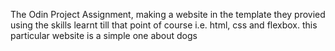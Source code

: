 The Odin Project Assignment, making a website in the template they provied using the skills learnt till that point of course i.e. html, css and flexbox.
this particular website is a simple one about dogs
